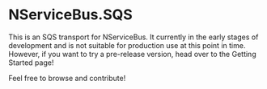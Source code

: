NServiceBus.SQS
===============

This is an SQS transport for NServiceBus. It currently in the early stages of development and is not suitable for production use at this point in time. However, if you want to try a pre-release version, head over to the Getting Started page! 

Feel free to browse and contribute!
